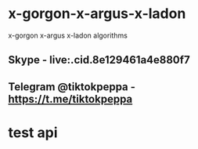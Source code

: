# x-gorgon-x-argus-x-ladon
x-gorgon x-argus x-ladon algorithms


## Skype - live:.cid.8e129461a4e880f7
## Telegram @tiktokpeppa - https://t.me/tiktokpeppa

# test api
